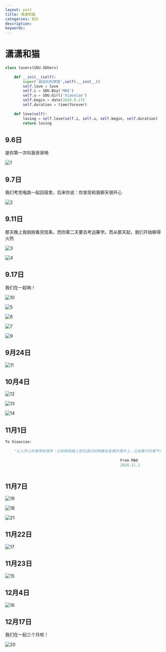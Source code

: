 ```yaml
---
layout: post
title: 潇潇和猫
categories: BIU
description: 
keywords: 
---
```


# 潇潇和猫



```python
class lovers(SDU.SDUers) 
	
	def __init__(self):
		super('自动化科学班',self).__init__()
        self.love = love
        self.i = SDU.Boy('MAO')
        self.u = SDU.Girl('Xiaoxiao')
    	self.begin = date(2020.9.17)
        self.duration = time(forever)
        
    def love(self):
    	loving = self.love(self.i, self.u, self.begin, self.duration)
        return loving
```



## 9.6日

是你第一次叫我哥哥呐



![1](E:\Documents\GitHub\MAO202012.github.io\images\xiaoxiaohemao\1.jpg)



## 9.7日

我们考完电路一起回宿舍，后来你说：你发现和我聊天很开心



![2](E:\Documents\GitHub\MAO202012.github.io\images\xiaoxiaohemao\2.jpg)



## 9.11日

那天晚上我刚刚看完信条，而你第二天要去考运筹学。而从那天起，我们开始聊得火热

![3](E:\Documents\GitHub\MAO202012.github.io\images\xiaoxiaohemao\3.jpg)

![4](E:\Documents\GitHub\MAO202012.github.io\images\xiaoxiaohemao\4.jpg)



## 9.17日

我们在一起呐！



![10](E:\Documents\GitHub\MAO202012.github.io\images\xiaoxiaohemao\10.jpg)

![5](E:\Documents\GitHub\MAO202012.github.io\images\xiaoxiaohemao\5.jpg)



![6](E:\Documents\GitHub\MAO202012.github.io\images\xiaoxiaohemao\6.jpg)



![7](E:\Documents\GitHub\MAO202012.github.io\images\xiaoxiaohemao\7.jpg)

![9](E:\Documents\GitHub\MAO202012.github.io\images\xiaoxiaohemao\9.jpg)



## 9月24日

![11](E:\Documents\GitHub\MAO202012.github.io\images\xiaoxiaohemao\11.jpg)



## 10月4日

![12](E:\Documents\GitHub\MAO202012.github.io\images\xiaoxiaohemao\12.jpg)

![13](E:\Documents\GitHub\MAO202012.github.io\images\xiaoxiaohemao\13.jpg)

![14](E:\Documents\GitHub\MAO202012.github.io\images\xiaoxiaohemao\14.jpg)



## 11月1日

```python
To Xiaoxiao:
    
    "让人开心的事情有很多：比如邮政路上阳光透过树梢撒在金黄的落叶上，比如栗子的香气或者罗小黑的可爱。但最让我开心的是，在这一切的一切之间，我遇到了你"
    															
        											From MAO
                									2020.11.1
    
```

## 11月7日

![19](E:\Documents\GitHub\MAO202012.github.io\images\xiaoxiaohemao\19.jpg)

![18](E:\Documents\GitHub\MAO202012.github.io\images\xiaoxiaohemao\18.jpg)

![21](E:\Documents\GitHub\MAO202012.github.io\images\xiaoxiaohemao\21.jpg)



## 11月22日

![17](E:\Documents\GitHub\MAO202012.github.io\images\xiaoxiaohemao\17.jpg)

## 11月23日

![15](E:\Documents\GitHub\MAO202012.github.io\images\xiaoxiaohemao\15.jpg)



## 12月4日

![16](E:\Documents\GitHub\MAO202012.github.io\images\xiaoxiaohemao\16.jpg)

## 12月17日

我们在一起三个月啦！

![20](E:\Documents\GitHub\MAO202012.github.io\images\xiaoxiaohemao\20.jpg)

